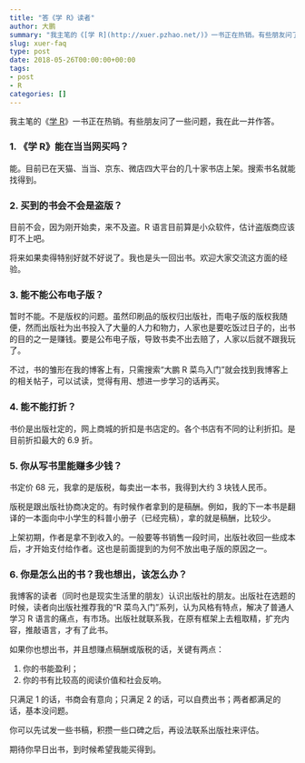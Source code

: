 ```yaml
---
title: "答《学 R》读者"
author: 大鹏
summary: "我主笔的《[学 R](http://xuer.pzhao.net/)》一书正在热销。有些朋友问了一些问题，我在此一并作答。"
slug: xuer-faq
type: post
date: 2018-05-26T00:00:00+00:00
tags:
- post
- R
categories: []
---
```


我主笔的《[学 R](http://xuer.pzhao.net/)》一书正在热销。有些朋友问了一些问题，我在此一并作答。

### 1. 《学 R》能在当当网买吗？

能。目前已在天猫、当当、京东、微店四大平台的几十家书店上架。搜索书名就能找得到。

### 2. 买到的书会不会是盗版？

目前不会，因为刚开始卖，来不及盗。R 语言目前算是小众软件，估计盗版商应该盯不上吧。

将来如果卖得特别好就不好说了。我也是头一回出书。欢迎大家交流这方面的经验。

### 3. 能不能公布电子版？

暂时不能。不是版权的问题。虽然印刷品的版权归出版社，而电子版的版权我随便，然而出版社为出书投入了大量的人力和物力，人家也是要吃饭过日子的，出书的目的之一是赚钱。要是公布电子版，导致书卖不出去赔了，人家以后就不跟我玩了。

不过，书的雏形在我的博客上有，只需搜索“大鹏 R 菜鸟入门”就会找到我博客上的相关帖子，可以试读，觉得有用、想进一步学习的话再买。

### 4. 能不能打折？

书价是出版社定的，网上商城的折扣是书店定的。各个书店有不同的让利折扣。是目前折扣最大的 6.9 折。

### 5. 你从写书里能赚多少钱？

书定价 68 元，我拿的是版税，每卖出一本书，我得到大约 3 块钱人民币。

版税是跟出版社协商决定的。有时候作者拿到的是稿酬。例如，我的下一本书是翻译的一本面向中小学生的科普小册子（已经完稿），拿的就是稿酬，比较少。

上架初期，作者是拿不到收入的。一般要等书销售一段时间，出版社收回一些成本后，才开始支付给作者。这也是前面提到的为何不放出电子版的原因之一。

### 6. 你是怎么出的书？我也想出，该怎么办？

我博客的读者（同时也是现实生活里的朋友）认识出版社的朋友。出版社在选题的时候，读者向出版社推荐我的“R 菜鸟入门”系列，认为风格有特点，解决了普通人学习 R 语言的痛点，有市场。出版社就联系我，在原有框架上去粗取精，扩充内容，推敲语言，才有了此书。

如果你也想出书，并且想赚点稿酬或版税的话，关键有两点：

1. 你的书能盈利；
2. 你的书有比较高的阅读价值和社会反响。

只满足 1 的话，书商会有意向；只满足 2 的话，可以自费出书；两者都满足的话，基本没问题。

你可以先试发一些书稿，积攒一些口碑之后，再设法联系出版社来评估。

期待你早日出书，到时候希望我能买得到。

